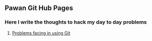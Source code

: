 ## Pawan Git Hub Pages
### Here I write the thoughts to hack my day to day problems

1. [Problems facing in using Git](https://pawan-kumar-git.github.io/2021-10-02-Problems_facing_in_using_github/)
